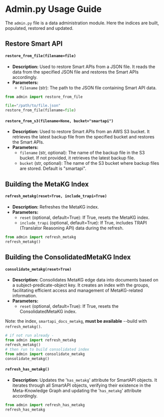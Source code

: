 # Admin.py Usage Guide

The `admin.py` file is a data administration module. Here the indices are built, populated, restored and updated.

## Restore Smart API  

#### `restore_from_file(filename=file)`   
- **Description:** Used to restore Smart APIs from a JSON file. It reads the data from the specified JSON file and restores the Smart APIs accordingly.
- **Parameters:**  
  - `filename` (str): The path to the JSON file containing Smart API data.

```python
from admin import restore_from_file

file="/path/to/file.json"
restore_from_file(filename=file)
```  

#### `restore_from_s3(filename=None, bucket="smartapi")`

- **Description:** Used to restore Smart APIs from an AWS S3 bucket. It retrieves the latest backup file from the specified bucket and restores the Smart APIs.
- **Parameters:**  
  - `filename` (str, optional): The name of the backup file in the S3 bucket. If not provided, it retrieves the latest backup file.
  - `bucket` (str, optional): The name of the S3 bucket where backup files are stored. Default is "smartapi".


## Building the MetaKG Index

####  `refresh_metakg(reset=True, include_trapi=True)`

- **Description:** Refreshes the MetaKG index.
- **Parameters:**
  - `reset` (optional, default=True): If True, resets the MetaKG index.
  - `include_trapi` (optional, default=True): If True, includes TRAPI (Translator Reasoning API) data during the refresh.

```python
from admin import refresh_metakg
refresh_metakg()
```

## Building the ConsolidatedMetaKG Index

#### `consolidate_metakg(reset=True)`

- **Description:** Consolidates MetaKG edge data into documents based on a subject-predicate-object key. It creates an index with the groups, facilitating efficient access and management of MetaKG-related information.
- **Parameters:**
  - `reset` (optional, default=True): If True, resets the ConsolidatedMetaKG index.

Note: the index, `smartapi_docs_metakg`, **must be available** --build with `refresh_metakg()`.

```python
# if not run already - 
from admin import refresh_metakg
refresh_metakg()
# then run to build consolidated index
from admin import consolidate_metakg
consolidate_metakg()
```

#### `refresh_has_metakg()`

- **Description:** Updates the '`has_metakg`' attribute for SmartAPI objects. It iterates through all SmartAPI objects, verifying their existence in the Meta-Knowledge Graph and updating the '`has_metakg`' attribute accordingly.

```python
from admin import refresh_has_metakg
refresh_has_metakg
```